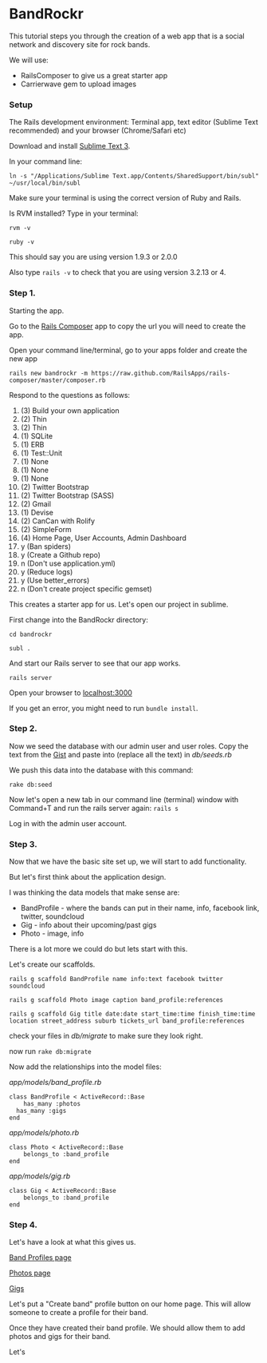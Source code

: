 # BandRockr

This tutorial steps you through the creation of a web app that is a social network and discovery site for rock bands. 


We will use:
+ RailsComposer to give us a great starter app
+ Carrierwave gem to upload images



### Setup

The Rails development environment: Terminal app, text editor (Sublime Text recommended) and your browser (Chrome/Safari etc)

Download and install [Sublime Text 3](http://www.sublimetext.com/3).

In your command line: 

```
ln -s "/Applications/Sublime Text.app/Contents/SharedSupport/bin/subl" ~/usr/local/bin/subl
```


Make sure your terminal is using the correct version of Ruby and Rails.

Is RVM installed?
Type in your terminal:
```
rvm -v
```

```
ruby -v
```
This should say you are using version 1.9.3 or 2.0.0

Also type `rails -v` to check that you are using version 3.2.13 or 4. 




### Step 1. 

Starting the app.

Go to the [Rails Composer](http://railsapps.github.io/rails-composer/) app to copy the url you will need to create the app.

Open your command line/terminal, go to your apps folder and create the new app

```
rails new bandrockr -m https://raw.github.com/RailsApps/rails-composer/master/composer.rb
```

Respond to the questions as follows:

1. (3) Build your own application
1. (2) Thin
1. (2) Thin
1. (1) SQLite
1. (1) ERB
1. (1) Test::Unit
1. (1) None
1. (1) None
1. (1) None
1. (2) Twitter Bootstrap
1. (2) Twitter Bootstrap (SASS)
1. (2) Gmail
1. (1) Devise
1. (2) CanCan with Rolify
1. (2) SimpleForm
1. (4) Home Page, User Accounts, Admin Dashboard
1. y (Ban spiders)
1. y (Create a Github repo)
1. n (Don't use application.yml)
1. y (Reduce logs)
1. y (Use better_errors)
1. n (Don't create project specific gemset)

This creates a starter app for us. Let's open our project in sublime.

First change into the BandRockr directory:
```
cd bandrockr
```

```
subl .
```

And start our Rails server to see that our app works.
```
rails server
```

Open your browser to [localhost:3000](localhost:3000)


If you get an error, you might need to run `bundle install`.



### Step 2.

Now we seed the database with our admin user and user roles. 
Copy the text from the [Gist](https://gist.github.com/pedrogrande/5632376) and paste into (replace all the text) in *db/seeds.rb*

We push this data into the database with this command:
```
rake db:seed
```

Now let's open a new tab in our command line (terminal) window with Command+T and run the rails server again: `rails s`

Log in with the admin user account.


### Step 3.

Now that we have the basic site set up, we will start to add functionality.

But let's first think about the application design.

I was thinking the data models that make sense are:

+ BandProfile - where the bands can put in their name, info, facebook link, twitter, soundcloud
+ Gig - info about their upcoming/past gigs
+ Photo - image, info

There is a lot more we could do but lets start with this.


Let's create our scaffolds.

```
rails g scaffold BandProfile name info:text facebook twitter soundcloud
```

```
rails g scaffold Photo image caption band_profile:references
```

```
rails g scaffold Gig title date:date start_time:time finish_time:time location street_address suburb tickets_url band_profile:references
```

check your files in *db/migrate* to make sure they look right.

now run `rake db:migrate`

Now add the relationships into the model files:

*app/models/band_profile.rb*
```
class BandProfile < ActiveRecord::Base
	has_many :photos
  has_many :gigs
end
```

*app/models/photo.rb*
```
class Photo < ActiveRecord::Base
	belongs_to :band_profile
end
```

*app/models/gig.rb*
```
class Gig < ActiveRecord::Base
	belongs_to :band_profile
end
```

### Step 4.

Let's have a look at what this gives us.

[Band Profiles page](localhost:3000/band_profiles)

[Photos page](localhost:3000/photos)

[Gigs](localhost:3000/gigs)


Let's put a "Create band" profile button on our home page. This will allow someone to create a profile for their band.

Once they have created their band profile. We should allow them to add photos and gigs for their band.

Let's






